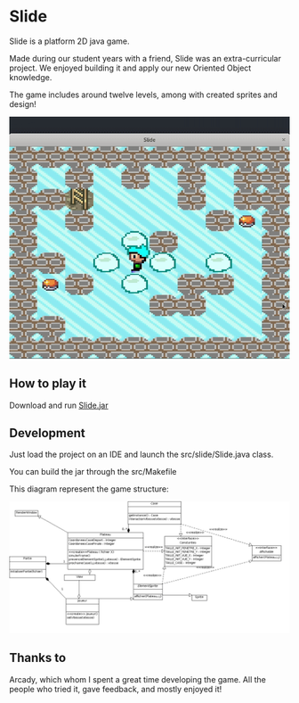 # Slide

Slide is a platform 2D java game.

Made during our student years with a friend, Slide was an extra-curricular project.
We enjoyed building it and apply our new Oriented Object knowledge.

The game includes around twelve levels, among with created sprites and design!

![demo](slide.gif)

## How to play it
Download and run [Slide.jar](https://github.com/ymougenel/slide/raw/develop/Slide.jar)

## Development

Just load the project on an IDE and launch the src/slide/Slide.java class.

You can build the jar through the src/Makefile

This diagram represent the game structure:

![digram](./main_ClassDiagram.png)

## Thanks to

Arcady, which whom I spent a great time developing the game.
All the people who tried it, gave feedback, and mostly enjoyed it!

